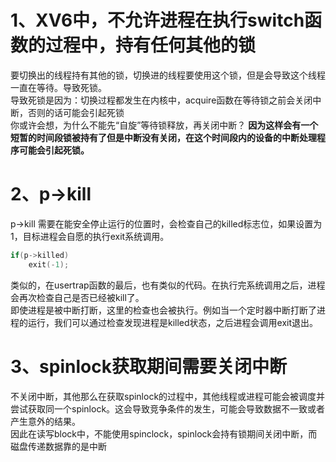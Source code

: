 # 1、XV6中，不允许进程在执行switch函数的过程中，持有任何其他的锁
要切换出的线程持有其他的锁，切换进的线程要使用这个锁，但是会导致这个线程一直在等待。导致死锁。  
导致死锁是因为：切换过程都发生在内核中，acquire函数在等待锁之前会关闭中断，否则的话可能会引起死锁  
你或许会想，为什么不能先“自旋”等待锁释放，再关闭中断？
**因为这样会有一个短暂的时间段锁被持有了但是中断没有关闭，在这个时间段内的设备的中断处理程序可能会引起死锁。**

# 2、p->kill
p->kill 需要在能安全停止运行的位置时，会检查自己的killed标志位，如果设置为1，目标进程会自愿的执行exit系统调用。  
```c
if(p->killed)
    exit(-1);
```
类似的，在usertrap函数的最后，也有类似的代码。在执行完系统调用之后，进程会再次检查自己是否已经被kill了。  
即使进程是被中断打断，这里的检查也会被执行。例如当一个定时器中断打断了进程的运行，我们可以通过检查发现进程是killed状态，之后进程会调用exit退出。 

# 3、spinlock获取期间需要关闭中断
不关闭中断，其他那么在获取spinlock的过程中，其他线程或进程可能会被调度并尝试获取同一个spinlock。这会导致竞争条件的发生，可能会导致数据不一致或者产生意外的结果。  
因此在读写block中，不能使用spinclock，spinlock会持有锁期间关闭中断，而磁盘传递数据靠的是中断